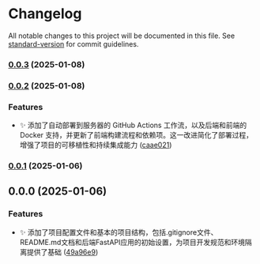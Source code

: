 # Changelog

All notable changes to this project will be documented in this file. See [standard-version](https://github.com/conventional-changelog/standard-version) for commit guidelines.

### [0.0.3](https://github.com/yszaryszar/xy-ai/compare/v0.0.2...v0.0.3) (2025-01-08)

### [0.0.2](https://github.com/yszaryszar/xy-ai/compare/v0.0.1...v0.0.2) (2025-01-08)


### Features

* :sparkles: 添加了自动部署到服务器的 GitHub Actions 工作流，以及后端和前端的 Docker 支持，并更新了前端构建流程和依赖项。这一改进简化了部署过程，增强了项目的可移植性和持续集成能力 ([caae021](https://github.com/yszaryszar/xy-ai/commit/caae0214fdbc7bf283386db36a54b6ef8eb6588f))

### [0.0.1](https://github.com/yszaryszar/xy-ai/compare/v0.0.0...v0.0.1) (2025-01-06)

## 0.0.0 (2025-01-06)


### Features

* :sparkles: 添加了项目配置文件和基本的项目结构，包括.gitignore文件、README.md文档和后端FastAPI应用的初始设置，为项目开发规范和环境隔离提供了基础 ([49a96e9](https://github.com/yszaryszar/xy-ai/commit/49a96e9ce53fbeb2feba9f778f3331fdc6d6fcbf))
